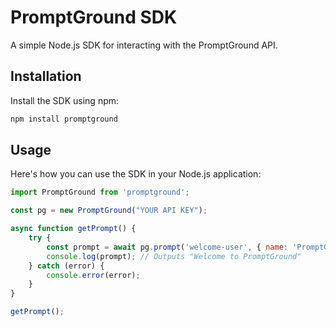 # PromptGround SDK

A simple Node.js SDK for interacting with the PromptGround API.

## Installation

Install the SDK using npm:

```bash
npm install promptground
```

## Usage

Here's how you can use the SDK in your Node.js application:

```javascript
import PromptGround from 'promptground';

const pg = new PromptGround("YOUR API KEY");

async function getPrompt() {
    try {
        const prompt = await pg.prompt('welcome-user', { name: 'PromptGround' });
        console.log(prompt); // Outputs "Welcome to PromptGround"
    } catch (error) {
        console.error(error);
    }
}

getPrompt();
```